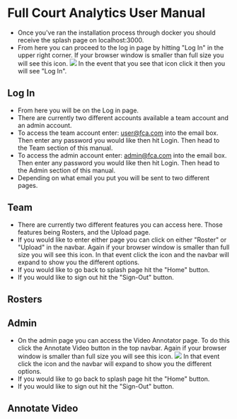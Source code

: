 # Full Court Analytics User Manual

- Once you've ran the installation process through docker you should receive the splash page on localhost:3000.
- From here you can proceed to the log in page by hitting "Log In" in the upper right corner.
If your browser window is smaller than full size you will see this icon. ![](Navbar.png)
In the event that you see that icon click it then you will see "Log In".

## Log In
- From here you will be on the Log in page.
- There are currently two different accounts available a team account and an admin account. 
- To access the team account enter: user@fca.com into the email box. Then enter any password you would like then hit Login. Then head to the Team section of this manual.
- To access the admin account enter: admin@fca.com into the email box. Then enter any password you would like then hit Login. Then head to the Admin section of this manual.
- Depending on what email you put you will be sent to two different pages. 

## Team

- There are currently two different features you can access here. Those features being Rosters, and the Upload page.
- If you would like to enter either page you can click on either "Roster" or "Upload" in the navbar. 
  Again if your browser window is smaller than full size you will see this icon.
  In that event click the icon and the navbar will expand to show you the different options. 
- If you would like to go back to splash page hit the "Home" button. 
- If you would like to sign out hit the "Sign-Out" button. 


## Rosters


## Admin

- On the admin page you can access the Video Annotator page. To do this click the Annotate Video button in the top navbar.
Again if your browser window is smaller than full size you will see this icon. ![](Navbar.png)
In that event click the icon and the navbar will expand to show you the different options.
- If you would like to go back to splash page hit the "Home" button. 
- If you would like to sign out hit the "Sign-Out" button.  

## Annotate Video

